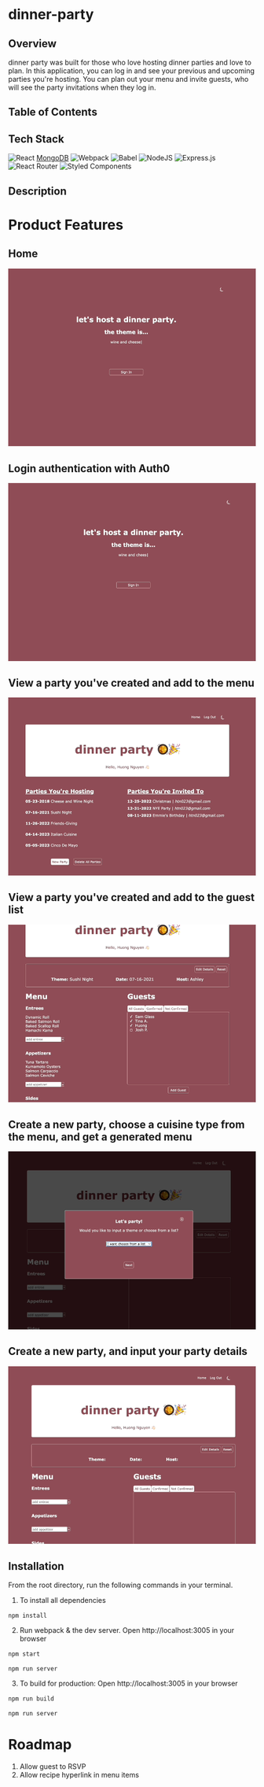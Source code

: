 # dinner-party

## Overview
dinner party was built for those who love hosting dinner parties and love to plan. In this application, you can log in and see your previous and upcoming parties you're hosting. You can plan out your menu and invite guests, who will see the party invitations when they log in.

## Table of Contents


## Tech Stack
![React](https://img.shields.io/badge/react-%2320232a.svg?style=for-the-badge&logo=react&logoColor=%2361DAFB)
[MongoDB](https://img.shields.io/badge/MongoDB-%234ea94b.svg?style=for-the-badge&logo=mongodb&logoColor=white)
![Webpack](https://img.shields.io/badge/webpack-%238DD6F9.svg?style=for-the-badge&logo=webpack&logoColor=black)
![Babel](https://img.shields.io/badge/Babel-F9DC3e?style=for-the-badge&logo=babel&logoColor=black)
![NodeJS](https://img.shields.io/badge/node.js-6DA55F?style=for-the-badge&logo=node.js&logoColor=white)
![Express.js](https://img.shields.io/badge/express.js-%23404d59.svg?style=for-the-badge&logo=express&logoColor=%2361DAFB)
![React Router](https://img.shields.io/badge/React_Router-CA4245?style=for-the-badge&logo=react-router&logoColor=white)
![Styled Components](https://img.shields.io/badge/styled--components-DB7093?style=for-the-badge&logo=styled-components&logoColor=white)

## Description

# Product Features
## Home
![](./readMeGifs/login.gif)

## Login authentication with Auth0
![](./readMeGifs/loggedIn.gif)

## View a party you've created and add to the menu
![](./readMeGifs/menuDemo.gif)

## View a party you've created and add to the guest list
![](./readMeGifs/guestDemo.gif)

## Create a new party, choose a cuisine type from the menu, and get a generated menu
![](./readMeGifs/menuGeneratorDemo.gif)

## Create a new party, and input your party details
![](./readMeGifs/PartyCreationDemo.gif)

## Installation
From the root directory, run the following commands in your terminal.

1. To install all dependencies

```
npm install
```

2. Run webpack & the dev server. Open http://localhost:3005 in your browser
```
npm start
```
```
npm run server
```
3. To build for production: Open http://localhost:3005 in your browser
 ```
npm run build
```
 ```
npm run server
```

# Roadmap
1. Allow guest to RSVP
2. Allow recipe hyperlink in menu items
